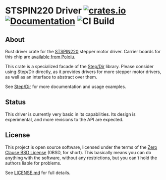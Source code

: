 # STSPIN220 Driver [![crates.io](https://img.shields.io/crates/v/stspin220.svg)](https://crates.io/crates/stspin220) [![Documentation](https://docs.rs/stspin220/badge.svg)](https://docs.rs/stspin220) ![CI Build](https://github.com/braun-embedded/step-dir/workflows/CI%20Build/badge.svg)

## About

Rust driver crate for the [STSPIN220] stepper motor driver. Carrier boards for this chip are [available from Pololu].

This crate is a specialized facade of the [Step/Dir] library. Please consider using Step/Dir directly, as it provides drivers for more stepper motor drivers, as well as an interface to abstract over them.

See [Step/Dir] for more documentation and usage examples.

## Status

This driver is currently very basic in its capabilities. Its design is experimental, and more revisions to the API are expected.

## License

This project is open source software, licensed under the terms of the [Zero Clause BSD License] (0BSD, for short). This basically means you can do anything with the software, without any restrictions, but you can't hold the authors liable for problems.

See [LICENSE.md] for full details.

[stspin220]: https://www.st.com/en/motor-drivers/stspin220.html
[available from pololu]: https://www.pololu.com/category/260/stspin220-low-voltage-stepper-motor-driver-carriers
[step/dir]: https://crates.io/crates/step-dir
[zero clause bsd license]: https://opensource.org/licenses/0BSD
[license.md]: https://github.com/braun-embedded/step-dir/blob/master/LICENSE.md
